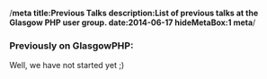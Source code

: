 /**meta
title:Previous Talks
description:List of previous talks at the Glasgow PHP user group.
date:2014-06-17
hideMetaBox:1
meta**/

### Previously on GlasgowPHP:

Well, we have not started yet ;)